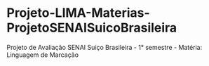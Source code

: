 # Projeto-LIMA-Materias-ProjetoSENAISuicoBrasileira
Projeto de Avaliação SENAI Suiço Brasileira - 1° semestre - Matéria: Linguagem de Marcação
